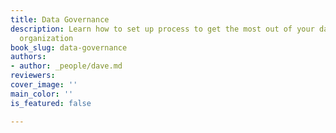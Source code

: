 ```yaml
---
title: Data Governance
description: Learn how to set up process to get the most out of your data in your
  organization
book_slug: data-governance
authors:
- author: _people/dave.md
reviewers: 
cover_image: ''
main_color: ''
is_featured: false

---
```

